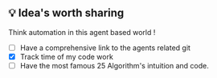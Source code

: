 ## 💡 Idea's worth sharing 

Think automation in this agent based world !

- [ ] Have a comprehensive link to the agents related git 
- [x] Track time of my code work 
- [ ] Have the most famous 25 Algorithm's intuition and code. 
